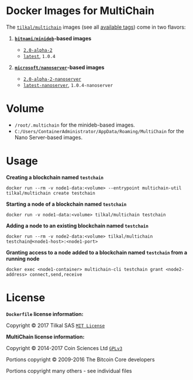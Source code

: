# Docker Images for MultiChain

The [`tilkal/multichain`] images (see all [available tags]) come in two flavors:

1. **[`bitnami/minideb`]-based images**
    * [`2.0-alpha-2`]
    * [`latest`], `1.0.4`

2. **[`microsoft/nanoserver`]-based images**
    * [`2.0-alpha-2-nanoserver`]
    * [`latest-nanoserver`], `1.0.4-nanoserver`


# Volume

* `/root/.multichain` for the minideb-based images.
* `C:/Users/ContainerAdministrator/AppData/Roaming/MultiChain` for the Nano Server-based images.


# Usage

**Creating a blockchain named `testchain`**

`docker run --rm -v node1-data:<volume> --entrypoint multichain-util tilkal/multichain create testchain`

**Starting a node of a blockchain named `testchain`**

`docker run -v node1-data:<volume> tilkal/multichain testchain`

**Adding a node to an existing blockchain named `testchain`**

`docker run --rm -v node2-data:<volume> tilkal/multichain testchain@<node1-host>:<node1-port>`

**Granting access to a node added to a blockchain named `testchain` from a running node**

`docker exec <node1-container> multichain-cli testchain grant <node2-address> connect,send,receive`


# License

**`Dockerfile` license information:**

Copyright © 2017 Tilkal SAS [`MIT License`]

**MultiChain license information:**

Copyright © 2014-2017 Coin Sciences Ltd [`GPLv3`](https://github.com/MultiChain/multichain/blob/master/COPYING)

Portions copyright © 2009-2016 The Bitcoin Core developers

Portions copyright many others - see individual files


[`bitnami/minideb`]: https://store.docker.com/community/images/bitnami/minideb
[`microsoft/nanoserver`]: https://store.docker.com/images/nanoserver
[`tilkal/multichain`]: https://store.docker.com/community/images/tilkal/multichain
[available tags]: https://store.docker.com/community/images/tilkal/multichain/tags

[`latest`]: https://github.com/Tilkal/docker-multichain/blob/master/1.0/minideb/Dockerfile
[`2.0-alpha-2`]: https://github.com/Tilkal/docker-multichain/blob/master/2.0/minideb/Dockerfile

[`latest-nanoserver`]: https://github.com/Tilkal/docker-multichain/blob/master/1.0/nanoserver/Dockerfile
[`2.0-alpha-2-nanoserver`]: https://github.com/Tilkal/docker-multichain/blob/master/2.0/nanoserver/Dockerfile

[`MIT License`]: https://github.com/Tilkal/docker-multichain/blob/master/LICENSE
[`GPLv3`]: https://github.com/MultiChain/multichain/blob/master/COPYING
